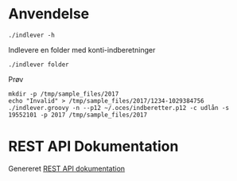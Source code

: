 Anvendelse
==========

```
./indlever -h
```

Indlevere en folder med konti-indberetninger
```
./indlever folder
```

Prøv
```
mkdir -p /tmp/sample_files/2017
echo "Invalid" > /tmp/sample_files/2017/1234-1029384756
./indlever.groovy -n --p12 ~/.oces/indberetter.p12 -c udlån -s 19552101 -p 2017 /tmp/sample_files/2017
```

REST API Dokumentation
======================

Genereret [REST API dokumentation](http://htmlpreview.github.io/?https://github.com/skat/geni-reference-groovy/blob/test-med-rest-docs/index.html)
